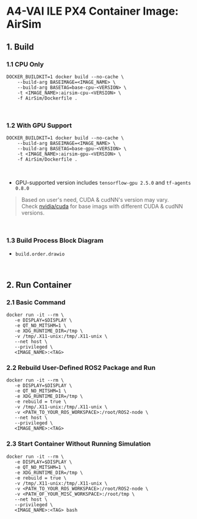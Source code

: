 # A4-VAI ILE PX4 Container Image: AirSim

## 1. Build

### 1.1 CPU Only

```shell
DOCKER_BUILDKIT=1 docker build --no-cache \
    --build-arg BASEIMAGE=<IMAGE_NAME> \
    --build-arg BASETAG=base-cpu-<VERSION> \
    -t <IMAGE_NAME>:airsim-cpu-<VERSION> \
    -f AirSim/Dockerfile .
```
<br/>

### 1.2 With GPU Support

```shell
DOCKER_BUILDKIT=1 docker build --no-cache \
    --build-arg BASEIMAGE=<IMAGE_NAME> \
    --build-arg BASETAG=base-gpu-<VERSION> \
    -t <IMAGE_NAME>:airsim-gpu-<VERSION> \
    -f AirSim/Dockerfile .
```
<br/>

- GPU-supported version includes `tensorflow-gpu 2.5.0` and `tf-agents 0.8.0`

> Based on user's need, CUDA & cudNN's version may vary.<br/>
Check [nvidia/cuda](https://hub.docker.com/r/nvidia/cuda) for base imags with different CUDA & cudNN versions.
<br/>

### 1.3 Build Process Block Diagram

- `build.order.drawio`
<br/>

## 2. Run Container

### 2.1 Basic Command

```shell
docker run -it --rm \
   -e DISPLAY=$DISPLAY \
   -e QT_NO_MITSHM=1 \
   -e XDG_RUNTIME_DIR=/tmp \
   -v /tmp/.X11-unix:/tmp/.X11-unix \
   --net host \
   --privileged \
   <IMAGE_NAME>:<TAG>
```

### 2.2 Rebuild User-Defined ROS2 Package and Run

```shell
docker run -it --rm \
   -e DISPLAY=$DISPLAY \
   -e QT_NO_MITSHM=1 \
   -e XDG_RUNTIME_DIR=/tmp \
   -e rebuild = true \
   -v /tmp/.X11-unix:/tmp/.X11-unix \
   -v <PATH_TO_YOUR_ROS_WORKSPACE>:/root/ROS2-node \
   --net host \
   --privileged \
   <IMAGE_NAME>:<TAG>
```

### 2.3 Start Container Without Running Simulation


```shell
docker run -it --rm \
   -e DISPLAY=$DISPLAY \
   -e QT_NO_MITSHM=1 \
   -e XDG_RUNTIME_DIR=/tmp \
   -e rebuild = true \
   -v /tmp/.X11-unix:/tmp/.X11-unix \
   -v <PATH_TO_YOUR_ROS_WORKSPACE>:/root/ROS2-node \
   -v <PATH_OF_YOUR_MISC_WORKSPACE>:/root/tmp \
   --net host \
   --privileged \
   <IMAGE_NAME>:<TAG> bash
```